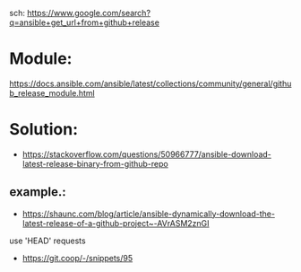 sch: https://www.google.com/search?q=ansible+get_url+from+github+release

# Module:
https://docs.ansible.com/ansible/latest/collections/community/general/github_release_module.html

# Solution:
- https://stackoverflow.com/questions/50966777/ansible-download-latest-release-binary-from-github-repo

## example.:
- https://shaunc.com/blog/article/ansible-dynamically-download-the-latest-release-of-a-github-project~-AVrASM2znGI

use 'HEAD' requests
- https://git.coop/-/snippets/95
